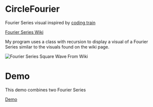 # CircleFourier
Fourier Series visual inspired by [coding train](https://github.com/CodingTrain)

[Fourier Series Wiki](https://en.wikipedia.org/wiki/Fourier_series)

My program uses a class with recursion to display a visual of a Fourier Series similar to the visuals found on the wiki page.

![Fourier Series Square Wave From Wiki](https://upload.wikimedia.org/wikipedia/commons/1/1a/Fourier_series_square_wave_circles_animation.gif)

# Demo
This demo combines two Fourier Series

[Demo](https://tweety79rw.github.io/CircleFourier/)


